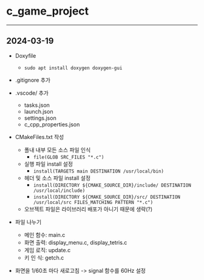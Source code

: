 # c_game_project

--- 
2024-03-19
---

- Doxyfile
  - `sudo apt install doxygen doxygen-gui`
- .gitignore 추가
- .vscode/ 추가
  - tasks.json
  - launch.json
  - settings.json
  - c_cpp_properties.json

- CMakeFiles.txt 작성
  - 폴내 내부 모든 소스 파일 인식 
    - `file(GLOB SRC_FILES "*.c")`
  - 실행 파일 install 설정
    - `install(TARGETS main DESTINATION /usr/local/bin)`
  - 헤더 및 소스 파일 install 설정
    - `install(DIRECTORY ${CMAKE_SOURCE_DIR}/include/ DESTINATION /usr/local/include)`
    - `install(DIRECTORY ${CMAKE_SOURCE_DIR}/src/ DESTINATION /usr/local/src FILES_MATCHING PATTERN "*.c")`
  - 오브젝트 파일은 라이브러리 배포가 아니기 때문에 생략(?)
  
- 파일 나누기
  - 메인 함수: main.c
  - 화면 출력: display_menu.c, display_tetris.c
  - 게임 로직: update.c
  - 키  인 식: getch.c

- 화면을 1/60초 마다 새로고침 -> signal 함수를 60Hz 설정
